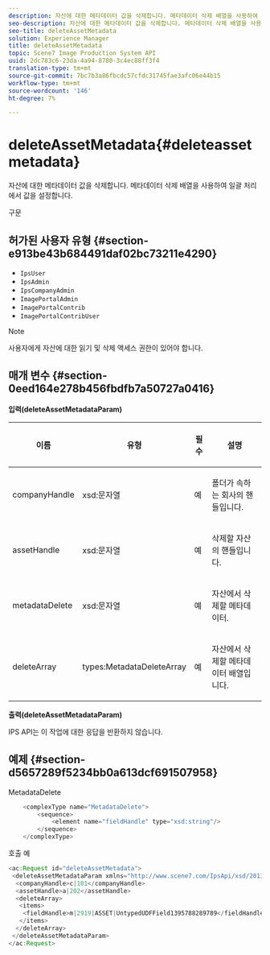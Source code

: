 ```yaml
---
description: 자산에 대한 메타데이터 값을 삭제합니다. 메타데이터 삭제 배열을 사용하여 일괄 처리에서 값을 설정합니다.
seo-description: 자산에 대한 메타데이터 값을 삭제합니다. 메타데이터 삭제 배열을 사용하여 일괄 처리에서 값을 설정합니다.
seo-title: deleteAssetMetadata
solution: Experience Manager
title: deleteAssetMetadata
topic: Scene7 Image Production System API
uuid: 2dc783c6-23da-4a94-8780-3c4ec88ff3f4
translation-type: tm+mt
source-git-commit: 7bc7b3a86fbcdc57cfdc31745fae3afc06e44b15
workflow-type: tm+mt
source-wordcount: '146'
ht-degree: 7%

---
```



# deleteAssetMetadata{#deleteassetmetadata}

자산에 대한 메타데이터 값을 삭제합니다. 메타데이터 삭제 배열을 사용하여 일괄 처리에서 값을 설정합니다.

구문

## 허가된 사용자 유형 {#section-e913be43b684491daf02bc73211e4290}

* `IpsUser`
* `IpsAdmin`
* `IpsCompanyAdmin`
* `ImagePortalAdmin`
* `ImagePortalContrib`
* `ImagePortalContribUser`

>[!NOTE]
>
>사용자에게 자산에 대한 읽기 및 삭제 액세스 권한이 있어야 합니다.

## 매개 변수 {#section-0eed164e278b456fbdfb7a50727a0416}

**입력(deleteAssetMetadataParam)**

<table id="table_A4438E2FE5F245E5B73F46CD887BE70F"> 
 <thead> 
  <tr> 
   <th colname="col1" class="entry"> <p>이름 </p> </th> 
   <th colname="col2" class="entry"> <p>유형 </p> </th> 
   <th colname="col3" class="entry"> <p>필수 </p> </th> 
   <th colname="col4" class="entry"> <p>설명 </p> </th> 
  </tr> 
 </thead>
 <tbody> 
  <tr> 
   <td colname="col1"> <p>companyHandle </p> </td> 
   <td colname="col2"> <p><span class="codeph"> xsd:문자열</span> </p> </td> 
   <td colname="col3"> <p>예 </p> </td> 
   <td colname="col4"> <p>폴더가 속하는 회사의 핸들입니다. </p> </td> 
  </tr> 
  <tr> 
   <td colname="col1"> <p>assetHandle </p> </td> 
   <td colname="col2"> <p><span class="codeph"> xsd:문자열</span> </p> </td> 
   <td colname="col3"> <p>예 </p> </td> 
   <td colname="col4"> <p>삭제할 자산의 핸들입니다. </p> </td> 
  </tr> 
  <tr> 
   <td colname="col1"> <p>metadataDelete </p> </td> 
   <td colname="col2"> <p><span class="codeph"> xsd:문자열</span> </p> </td> 
   <td colname="col3"> <p>예 </p> </td> 
   <td colname="col4"> <p>자산에서 삭제할 메타데이터. </p> </td> 
  </tr> 
  <tr> 
   <td colname="col1"> <p>deleteArray </p> </td> 
   <td colname="col2"> <p><span class="codeph"> types:MetadataDeleteArray</span> </p> </td> 
   <td colname="col3"> <p>예 </p> </td> 
   <td colname="col4"> <p>자산에서 삭제할 메타데이터 배열입니다. </p> </td> 
  </tr> 
 </tbody> 
</table>

**출력(deleteAssetMetadataParam)**

IPS API는 이 작업에 대한 응답을 반환하지 않습니다.

## 예제 {#section-d5657289f5234bb0a613dcf691507958}

MetadataDelete

```java
    <complexType name="MetadataDelete">
        <sequence>
            <element name="fieldHandle" type="xsd:string"/>
        </sequence>
    </complexType>
```

호출 예

```java
<ac:Request id="deleteAssetMetadata">
 <deleteAssetMetadataParam xmlns="http://www.scene7.com/IpsApi/xsd/2013-08-29-beta">
  <companyHandle>c|101</companyHandle>
  <assetHandle>a|202</assetHandle>
  <deleteArray>
   <items>
    <fieldHandle>m|2919|ASSET|UntypedUDFField1395788289789</fieldHandle>
   </items>
  </deleteArray>
 </deleteAssetMetadataParam>
</ac:Request>
```

